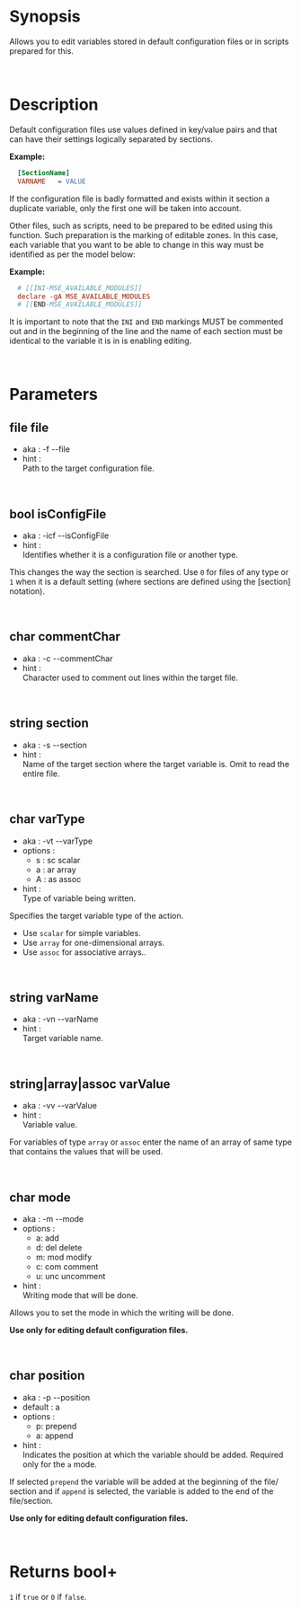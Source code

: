 # Synopsis

Allows you to edit variables stored in default configuration files or in 
scripts prepared for this.



&nbsp;

# Description

Default configuration files use values defined in key/value pairs and that can 
have their settings logically separated by sections.

**Example:**

``` any.cfg
  [SectionName]
  VARNAME   = VALUE
```

If the configuration file is badly formatted and exists within it section a 
duplicate variable, only the first one will be taken into account.

Other files, such as scripts, need to be prepared to be edited using this 
function. Such preparation is the marking of editable zones. In this case, each 
variable that you want to be able to change in this way must be identified as 
per the model below:

**Example:**

``` any.cfg
  # [[INI-MSE_AVAILABLE_MODULES]]
  declare -gA MSE_AVAILABLE_MODULES
  # [[END-MSE_AVAILABLE_MODULES]]
```

It is important to note that the `INI` and `END` markings MUST be commented out 
and in the beginning of the line and the name of each section must be identical 
to the variable it is in is enabling editing.



&nbsp;

# Parameters

## file file

- aka       : -f --file
- hint      :  
  Path to the target configuration file.


&nbsp;

## bool isConfigFile

- aka       : -icf --isConfigFile
- hint      :  
  Identifies whether it is a configuration file or another type.

This changes the way the section is searched.
Use `0` for files of any type or `1` when it is a default setting (where 
sections are defined using the [section] notation).


&nbsp;

## char commentChar

- aka       : -c --commentChar
- hint      :  
  Character used to comment out lines within the target file.


&nbsp;

## string section

- aka       : -s --section
- hint      :  
  Name of the target section where the target variable is. Omit to read the 
  entire file.


&nbsp;

## char varType

- aka       : -vt --varType
- options   :
  - s : sc scalar
  - a : ar array
  - A : as assoc
- hint      :  
  Type of variable being written.

Specifies the target variable type of the action.
- Use `scalar` for simple variables.
- Use `array` for one-dimensional arrays.
- Use `assoc` for associative arrays..


&nbsp;

## string varName

- aka       : -vn --varName
- hint      :  
  Target variable name.


&nbsp;

## string|array|assoc varValue

- aka       : -vv --varValue
- hint      :  
  Variable value.

For variables of type `array` or `assoc` enter the name of an array of same 
type that contains the values that will be used.


&nbsp;

## char mode

- aka       : -m --mode
- options   :
  - a: add
  - d: del delete
  - m: mod modify
  - c: com comment
  - u: unc uncomment
- hint      :  
  Writing mode that will be done.

Allows you to set the mode in which the writing will be done.

**Use only for editing default configuration files.**


&nbsp;

## char position

- aka       : -p --position
- default   : a
- options   :
  - p: prepend
  - a: append
- hint      :  
  Indicates the position at which the variable should be added.
  Required only for the `a` mode.

If selected `prepend` the variable will be added at the beginning of the file/
section and if `append` is selected, the variable is added to the end of the 
file/section.

**Use only for editing default configuration files.**



&nbsp;

# Returns bool+

`1` if `true` or `0` if `false`.